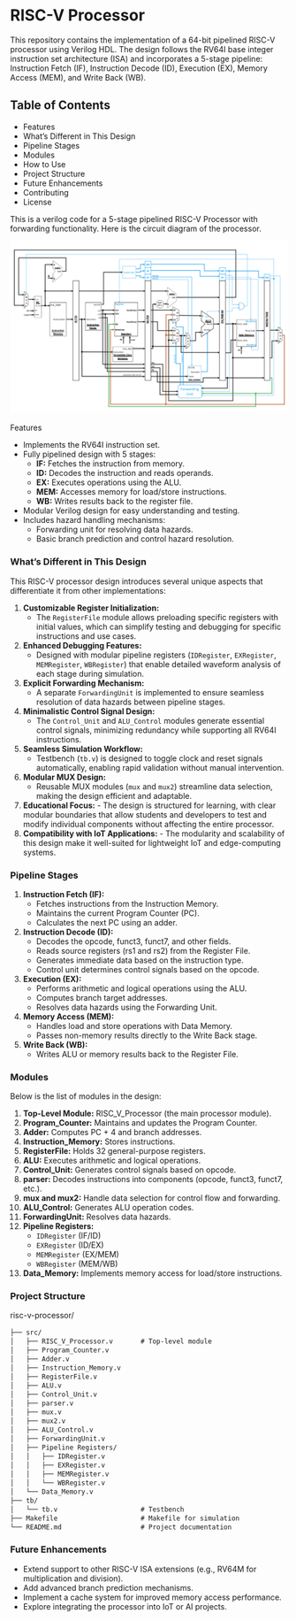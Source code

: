 # RISC-V Processor

This repository contains the implementation of a 64-bit pipelined RISC-V processor using Verilog HDL. The design follows the RV64I base integer instruction set architecture (ISA) and incorporates a 5-stage pipeline: Instruction Fetch (IF), Instruction Decode (ID), Execution (EX), Memory Access (MEM), and Write Back (WB).

## Table of Contents
- Features
- What’s Different in This Design
- Pipeline Stages
- Modules
- How to Use
- Project Structure
- Future Enhancements
- Contributing
- License

This is a verilog code for a 5-stage pipelined RISC-V Processor with forwarding functionality. Here is the circuit diagram of the processor.

![The circuit diagramme of the processor.](CircuitDiagramme.png)

Features
- Implements the RV64I instruction set.
- Fully pipelined design with 5 stages:
  - **IF:** Fetches the instruction from memory.
  - **ID:** Decodes the instruction and reads operands.
  - **EX:** Executes operations using the ALU.
  - **MEM:** Accesses memory for load/store instructions.
  - **WB:** Writes results back to the register file.
- Modular Verilog design for easy understanding and testing.
- Includes hazard handling mechanisms:
  - Forwarding unit for resolving data hazards.
  - Basic branch prediction and control hazard resolution.

### What’s Different in This Design
This RISC-V processor design introduces several unique aspects that differentiate it from other implementations:

  1. **Customizable Register Initialization:**
      - The `RegisterFile` module allows preloading specific registers with initial values, which can simplify testing and debugging for specific instructions and use cases.
  2. **Enhanced Debugging Features:**
      - Designed with modular pipeline registers (`IDRegister`, `EXRegister`, `MEMRegister`, `WBRegister`) that enable detailed waveform analysis of each stage during simulation.
  3. **Explicit Forwarding Mechanism:**
      - A separate `ForwardingUnit` is implemented to ensure seamless resolution of data hazards between pipeline stages.
  4. **Minimalistic Control Signal Design:**
      - The `Control_Unit` and `ALU_Control` modules generate essential control signals, minimizing redundancy while supporting all RV64I instructions.
  5. **Seamless Simulation Workflow:**
      - Testbench (`tb.v`) is designed to toggle clock and reset signals automatically, enabling rapid validation without manual intervention.
  6. **Modular MUX Design:**
      - Reusable MUX modules (`mux` and `mux2`) streamline data selection, making the design efficient and adaptable.
  7. **Educational Focus:**
    - The design is structured for learning, with clear modular boundaries that allow students and developers to test and modify individual components without affecting the entire processor.
  8. **Compatibility with IoT Applications:**
    - The modularity and scalability of this design make it well-suited for lightweight IoT and edge-computing systems.

### Pipeline Stages
1. **Instruction Fetch (IF):**
    - Fetches instructions from the Instruction Memory.
    - Maintains the current Program Counter (PC).
    - Calculates the next PC using an adder.
2. **Instruction Decode (ID):**
     - Decodes the opcode, funct3, funct7, and other fields.
    - Reads source registers (rs1 and rs2) from the Register File.
    - Generates immediate data based on the instruction type.
    - Control unit determines control signals based on the opcode.
3. **Execution (EX):**
    - Performs arithmetic and logical operations using the ALU.
    - Computes branch target addresses.
    - Resolves data hazards using the Forwarding Unit.
4. **Memory Access (MEM):**
    - Handles load and store operations with Data Memory.
    - Passes non-memory results directly to the Write Back stage.
4. **Write Back (WB):**
    - Writes ALU or memory results back to the Register File.

### Modules
Below is the list of modules in the design:

1. **Top-Level Module:** RISC_V_Processor (the main processor module).
2. **Program_Counter:** Maintains and updates the Program Counter.
3. **Adder:** Computes PC + 4 and branch addresses.
4. **Instruction_Memory:** Stores instructions.
5. **RegisterFile:** Holds 32 general-purpose registers.
6. **ALU:** Executes arithmetic and logical operations.
7. **Control_Unit:** Generates control signals based on opcode.
8. **parser:** Decodes instructions into components (opcode, funct3, funct7, etc.).
9. **mux and mux2:** Handle data selection for control flow and forwarding.
10. **ALU_Control:** Generates ALU operation codes.
11. **ForwardingUnit:** Resolves data hazards.
12. **Pipeline Registers:**
    - `IDRegister` (IF/ID)
    - `EXRegister` (ID/EX)
    - `MEMRegister` (EX/MEM)
    - `WBRegister` (MEM/WB)
13. **Data_Memory:** Implements memory access for load/store instructions.

### Project Structure

risc-v-processor/
```
├── src/
│   ├── RISC_V_Processor.v       # Top-level module
│   ├── Program_Counter.v
│   ├── Adder.v
│   ├── Instruction_Memory.v
│   ├── RegisterFile.v
│   ├── ALU.v
│   ├── Control_Unit.v
│   ├── parser.v
│   ├── mux.v
│   ├── mux2.v
│   ├── ALU_Control.v
│   ├── ForwardingUnit.v
│   ├── Pipeline Registers/
│   │   ├── IDRegister.v
│   │   ├── EXRegister.v
│   │   ├── MEMRegister.v
│   │   └── WBRegister.v
│   └── Data_Memory.v
├── tb/
│   └── tb.v                     # Testbench
├── Makefile                     # Makefile for simulation
└── README.md                    # Project documentation
```

### Future Enhancements
- Extend support to other RISC-V ISA extensions (e.g., RV64M for multiplication and division).
- Add advanced branch prediction mechanisms.
- Implement a cache system for improved memory access performance.
- Explore integrating the processor into IoT or AI projects.
